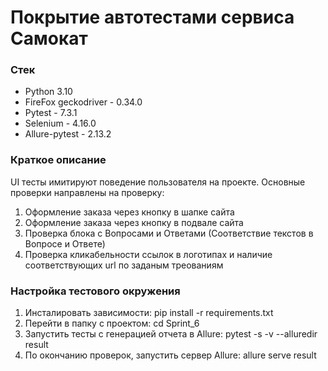 # Покрытие автотестами сервиса Самокат #


### Стек ###
* Python 3.10
* FireFox geckodriver - 0.34.0
* Pytest - 7.3.1
* Selenium - 4.16.0
* Allure-pytest - 2.13.2

### Краткое описание ###
UI тесты имитируют поведение пользователя на проекте. Основные проверки направлены на проверку:
1. Оформление заказа через кнопку в шапке сайта
2. Оформление заказа через кнопку в подвале сайта
3. Проверка блока с Вопросами и Ответами (Соответствие текстов в Вопросе и Ответе) 
4. Проверка кликабельности ссылок в логотипах и наличие соответствующих url по заданым треованиям

### Настройка тестового окружения ###
1. Инсталировать зависимости:  pip install -r requirements.txt
2. Перейти в папку с проектом: cd Sprint_6
3. Запустить тесты с генерацией отчета в Allure: pytest -s -v --alluredir result
4. По окончанию проверок, запустить сервер Allure: allure serve result 
